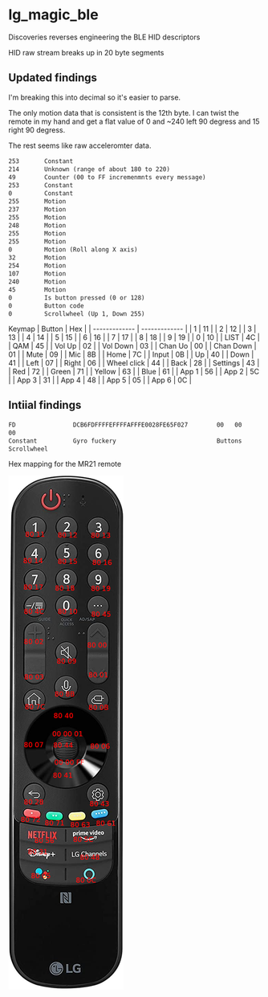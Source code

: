 # lg_magic_ble
Discoveries reverses engineering the BLE HID descriptors

HID raw stream breaks up in 20 byte segments

## Updated findings

I'm breaking this into decimal so it's easier to parse.

The only motion data that is consistent is the 12th byte. I can twist the remote in my hand and get a flat value of 0 and ~240 left 90 degress and 15 right 90 degress.

The rest seems like raw acceleromter data.

```
253       Constant
214       Unknown (range of about 180 to 220)
49        Counter (00 to FF incremenmnts every message)
253       Constant
0         Constant
255       Motion
237       Motion 
255       Motion
248       Motion
255       Motion
255       Motion
0         Motion (Roll along X axis)
32        Motion 
254       Motion
107       Motion
240       Motion
45        Motion
0         Is button pressed (0 or 128)
0         Button code
0         Scrollwheel (Up 1, Down 255)
```

Keymap
| Button | Hex |
| ------------- | ------------- |
| 1  | 11 |
| 2  | 12 |
| 3  | 13 |
| 4  | 14 |
| 5  | 15 |
| 6  | 16 |
| 7  | 17 |
| 8  | 18 |
| 9  | 19 |
| 0  | 10 |
| LIST  | 4C |
| QAM  | 45 |
| Vol Up  | 02 |
| Vol Down  | 03 |
| Chan Uo  | 00 |
| Chan Down  | 01 |
| Mute  | 09 |
| Mic  | 8B |
| Home  | 7C |
| Input  | 0B |
| Up  | 40 |
| Down  | 41 |
| Left  | 07 |
| Right  | 06 |
| Wheel click  | 44 |
| Back  | 28 |
| Settings  | 43 |
| Red  | 72 |
| Green  | 71 |
| Yellow  | 63 |
| Blue  | 61 |
| App 1  | 56 |
| App 2  | 5C |
| App 3  | 31 |
| App 4  | 48 |
| App 5  | 05 |
| App 6  | 0C |

## Intiial findings

```
FD                DCB6FDFFFFEFFFFAFFFE0028FE65F027        00   00     00
Constant          Gyro fuckery                            Buttons     Scrollwheel
```

Hex mapping for the MR21 remote

![alt text](Untitled.png)
